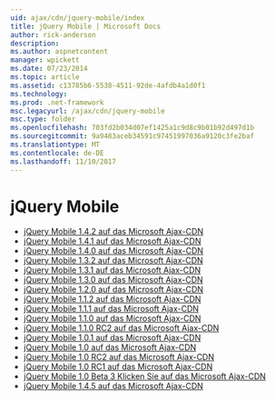 ```yaml
---
uid: ajax/cdn/jquery-mobile/index
title: jQuery Mobile | Microsoft Docs
author: rick-anderson
description: 
ms.author: aspnetcontent
manager: wpickett
ms.date: 07/23/2014
ms.topic: article
ms.assetid: c13785b6-5538-4511-92de-4afdb4a1d0f1
ms.technology: 
ms.prod: .net-framework
msc.legacyurl: /ajax/cdn/jquery-mobile
msc.type: folder
ms.openlocfilehash: 703fd2b034d07ef1425a1c9d8c9b01b92d497d1b
ms.sourcegitcommit: 9a9483aceb34591c97451997036a9120c3fe2baf
ms.translationtype: MT
ms.contentlocale: de-DE
ms.lasthandoff: 11/10/2017
---
```

<a name="jquery-mobile"></a>jQuery Mobile
====================
- [jQuery Mobile 1.4.2 auf das Microsoft Ajax-CDN](cdnjquerymobile142.md)
- [jQuery Mobile 1.4.1 auf das Microsoft Ajax-CDN](cdnjquerymobile141.md)
- [jQuery Mobile 1.4.0 auf das Microsoft Ajax-CDN](cdnjquerymobile140.md)
- [jQuery Mobile 1.3.2 auf das Microsoft Ajax-CDN](cdnjquerymobile132.md)
- [jQuery Mobile 1.3.1 auf das Microsoft Ajax-CDN](cdnjquerymobile131.md)
- [jQuery Mobile 1.3.0 auf das Microsoft Ajax-CDN](cdnjquerymobile130.md)
- [jQuery Mobile 1.2.0 auf das Microsoft Ajax-CDN](cdnjquerymobile120.md)
- [jQuery Mobile 1.1.2 auf das Microsoft Ajax-CDN](cdnjquerymobile112.md)
- [jQuery Mobile 1.1.1 auf das Microsoft Ajax-CDN](cdnjquerymobile111.md)
- [jQuery Mobile 1.1.0 auf das Microsoft Ajax-CDN](cdnjquerymobile110.md)
- [jQuery Mobile 1.1.0 RC2 auf das Microsoft Ajax-CDN](cdnjquerymobile110rc2.md)
- [jQuery Mobile 1.0.1 auf das Microsoft Ajax-CDN](cdnjquerymobile101.md)
- [jQuery Mobile 1.0 auf das Microsoft Ajax-CDN](cdnjquerymobile10.md)
- [jQuery Mobile 1.0 RC2 auf das Microsoft Ajax-CDN](cdnjquerymobile10rc2.md)
- [jQuery Mobile 1.0 RC1 auf das Microsoft Ajax-CDN](cdnjquerymobile10rc1.md)
- [jQuery Mobile 1.0 Beta 3 Klicken Sie auf das Microsoft Ajax-CDN](cdnjquerymobile10b3.md)
- [jQuery Mobile 1.4.5 auf das Microsoft Ajax-CDN](cdnjquerymobile145.md)
